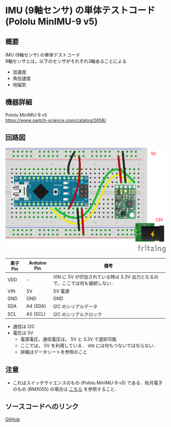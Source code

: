 # IMU (9軸センサ) の単体テストコード (Pololu MinIMU-9 v5)
## 概要
IMU (9軸センサ) の単体テストコード  
9軸センサとは，以下のセンサがそれぞれ3軸あることによる

+ 加速度
+ 角加速度
+ 地磁気


## 機器詳細
Pololu MinIMU-9 v5  
https://www.switch-science.com/catalog/2658/


## 回路図
![](../../Schematic/PNG/IMU_Pololu.png)

| 素子 Pin | Arduino Pin | 備考 |
| ---- | ---- | ---- |
| VDD | - | VIN に 5V が印加されている時は 3.3V 出力となるので，ここでは何も接続しない． |
| VIN | 5V | 5V 電源 |
| GND | GND | GND |
| SDA | A4 (SDA) | I2C のシリアルデータ |
| SCL | A5 (SCL) | I2C のシリアルクロック |

+ 通信は I2C
+ 電圧は 5V
	- 電源電圧，通信電圧は， 5V と 3.3V で選択可能
	- ここでは， 5V を利用している． `VDD` には何もつないではならない．
	- 詳細はデータシートを参照のこと


## 注意
+ これはスイッチサイエンスのもの (Pololu MinIMU-9 v5) である．秋月電子のもの (BMX055) の場合は [こちら](../Test_IMU) を参照すること．


## ソースコードへのリンク
[GitHub](https://github.com/meltingrabbit/CanSatForHighSchoolStudents/tree/master/Arduino/Test_IMU_Pololu)
